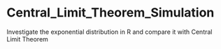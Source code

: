 # Central_Limit_Theorem_Simulation
Investigate the exponential distribution in R and compare it with Central Limit Theorem
